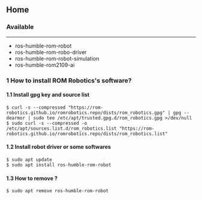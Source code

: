 ## Home
### Available
***
* ros-humble-rom-robot
* ros-humble-rom-robo-driver
* ros-humble-rom-robot-simulation
* ros-humble-rom2109-ai

### 1 How to install ROM Robotics's software?

#### 1.1 Install gpg key and source list
```
$ curl -s --compressed "https://rom-robotics.github.io/romrobotics.repo/dists/rom_robotics.gpg" | gpg --dearmor | sudo tee /etc/apt/trusted.gpg.d/rom_robotics.gpg >/dev/null
$ sudo curl -s --compressed -o /etc/apt/sources.list.d/rom_robotics.list "https://rom-robotics.github.io/romrobotics.repo/dists/rom_robotics.list"
```
#### 1.2 Install robot driver or some softwares 
```
$ sudo apt update
$ sudo apt install ros-humble-rom-robot
```
#### 1.3 How to remove ?
```
$ sudo apt remove ros-humble-rom-robot
```

